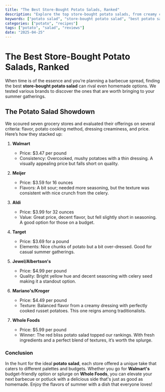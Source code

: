 ```yaml
---
title: "The Best Store-Bought Potato Salads, Ranked"
description: "Explore the top store-bought potato salads, from creamy classics to unique blends that will elevate your barbecue spread."
keywords: ["potato salad", "store-bought potato salad", "best potato salads"]
categories: ["potato", "recipes"]
tags: ["potato", "salad", "reviews"]
date: "2025-04-25"
---
```


# The Best Store-Bought Potato Salads, Ranked

When time is of the essence and you’re planning a barbecue spread, finding the best **store-bought potato salad** can rival even homemade options. We tested various brands to discover the ones that are worth bringing to your summer gatherings.

## The Potato Salad Showdown

We scoured seven grocery stores and evaluated their offerings on several criteria: flavor, potato cooking method, dressing creaminess, and price. Here’s how they stacked up:

1. **Walmart**
   - Price: $3.47 per pound
   - Consistency: Overcooked, mushy potatoes with a thin dressing. A visually appealing price but falls short on quality.

2. **Meijer**
   - Price: $3.59 for 16 ounces
   - Flavors: A bit sour; needed more seasoning, but the texture was consistent with nice crunch from the celery.

3. **Aldi**
   - Price: $3.99 for 32 ounces
   - Value: Great price, decent flavor, but fell slightly short in seasoning. A good option for those on a budget.

4. **Target**
   - Price: $3.69 for a pound
   - Elements: Nice chunks of potato but a bit over-dressed. Good for casual summer gatherings.

5. **Jewel/Albertson's**
   - Price: $4.99 per pound
   - Quality: Bright yellow hue and decent seasoning with celery seed making it a standout option.

6. **Mariano's/Kroger**
   - Price: $4.49 per pound
   - Texture: Balanced flavor from a creamy dressing with perfectly cooked russet potatoes. This one reigns among traditionalists.

7. **Whole Foods**
   - Price: $5.99 per pound
   - Winner: The red bliss potato salad topped our rankings. With fresh ingredients and a perfect blend of textures, it’s worth the splurge.

### Conclusion

In the hunt for the ideal **potato salad**, each store offered a unique take that caters to different palettes and budgets. Whether you go for **Walmart's** budget-friendly option or splurge on **Whole Foods**, you can elevate your next barbecue or potluck with a delicious side that's just as good as homemade. Enjoy the flavors of summer with a dish that everyone loves!